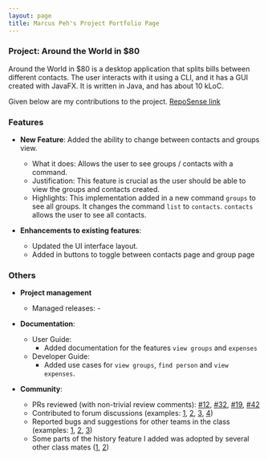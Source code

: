 ```yaml
---
layout: page
title: Marcus Peh's Project Portfolio Page
---
```


### Project: Around the World in $80

Around the World in $80 is a desktop application that splits bills between different contacts. The user interacts with it using a CLI, and it has a GUI created with JavaFX. It is written in Java, and has about 10 kLoC.

Given below are my contributions to the project. [RepoSense link]()

### Features
* **New Feature**: Added the ability to change between contacts and groups view.
  * What it does: Allows the user to see groups / contacts with a command.
  * Justification: This feature is crucial as the user should be able to view the groups and contacts created. 
  * Highlights: This implementation added in a new command `groups` to see all groups. It changes the command `list` to `contacts`. `contacts` allows the user to see all contacts.

* **Enhancements to existing features**:
  * Updated the UI interface layout.
  * Added in buttons to toggle between contacts page and group page

### Others
* **Project management**
  * Managed releases: -

* **Documentation**:
  * User Guide:
    * Added documentation for the features `view groups` and `expenses` 
  * Developer Guide:
    * Added use cases for `view groups`, `find person` and `view expenses`.

* **Community**:
  * PRs reviewed (with non-trivial review comments): [\#12](), [\#32](), [\#19](), [\#42]()
  * Contributed to forum discussions (examples: [1](), [2](), [3](), [4]())
  * Reported bugs and suggestions for other teams in the class (examples: [1](), [2](), [3]())
  * Some parts of the history feature I added was adopted by several other class mates ([1](), [2]())
